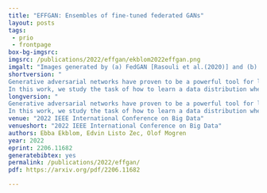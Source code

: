 ```yaml
---
title: "EFFGAN: Ensembles of fine-tuned federated GANs"
layout: posts
tags:
 - prio
 - frontpage
box-bg-imgsrc: 
imgsrc: /publications/2022/effgan/ekblom2022effgan.png
imgalt: "Images generated by (a) FedGAN [Rasouli et al.(2020)] and (b) our EFFGAN trained on the FashionMNIST dataset. The rows corresponds to models trained with local epochs E = 1, 5, 10, 20, 50 (top to bottom)."
shortversion: "
Generative adversarial networks have proven to be a powerful tool for learning complex and high-dimensional data distributions, but issues such as mode collapse have been shown to make it difficult to train them. This is an even harder problem when the data is decentralized over several clients in a federated learning setup, as problems such as client drift and non-iid data make it hard for federated averaging to converge.
In this work, we study the task of how to learn a data distribution when training data is heterogeneously decentralized over clients and cannot be shared. Our goal is to sample from this distribution centrally, while the data never leaves the clients. We show using standard benchmark image datasets that existing approaches fail in this setting, experiencing so-called client drift when the local number of epochs becomes to large. We thus propose a novel approach we call EFFGAN: Ensembles of fine-tuned federated GANs. Being an ensemble of local expert generators, EFFGAN is able to learn the data distribution over all clients and mitigate client drift. It is able to train with a large number of local epochs, making it more communication efficient than previous works. "
longversion: "
Generative adversarial networks have proven to be a powerful tool for learning complex and high-dimensional data distributions, but issues such as mode collapse have been shown to make it difficult to train them. This is an even harder problem when the data is decentralized over several clients in a federated learning setup, as problems such as client drift and non-iid data make it hard for federated averaging to converge.
In this work, we study the task of how to learn a data distribution when training data is heterogeneously decentralized over clients and cannot be shared. Our goal is to sample from this distribution centrally, while the data never leaves the clients. We show using standard benchmark image datasets that existing approaches fail in this setting, experiencing so-called client drift when the local number of epochs becomes to large. We thus propose a novel approach we call EFFGAN: Ensembles of fine-tuned federated GANs. Being an ensemble of local expert generators, EFFGAN is able to learn the data distribution over all clients and mitigate client drift. It is able to train with a large number of local epochs, making it more communication efficient than previous works. "
venue: "2022 IEEE International Conference on Big Data"
venueshort: "2022 IEEE International Conference on Big Data"
authors: Ebba Ekblom, Edvin Listo Zec, Olof Mogren
year: 2022
eprint: 2206.11682
generatebibtex: yes
permalink: /publications/2022/effgan/
pdf: https://arxiv.org/pdf/2206.11682

---
```

